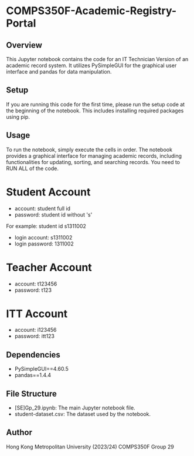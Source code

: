# COMPS350F-Academic-Registry-Portal

## Overview
This Jupyter notebook contains the code for an IT Technician Version of an academic record system. It utilizes PySimpleGUI for the graphical user interface and pandas for data manipulation.

## Setup
If you are running this code for the first time, please run the setup code at the beginning of the notebook. This includes installing required packages using pip.

## Usage
To run the notebook, simply execute the cells in order. The notebook provides a graphical interface for managing academic records, including functionalities for updating, sorting, and searching records.
You need to RUN ALL of the code.
# Student Account
- account: student full id
- password: student id without 's'
  
For example: student id s1311002
- login account: s1311002
- login password: 1311002
# Teacher Account
- account: t123456
- password: t123
# ITT Account
- account: i123456
- password: itt123

## Dependencies
- PySimpleGUI==4.60.5
- pandas==1.4.4

## File Structure
- [SE]Gp_29.ipynb: The main Jupyter notebook file.
- student-dataset.csv: The dataset used by the notebook.

## Author
Hong Kong Metropolitan University (2023/24)
COMPS350F Group 29
 
